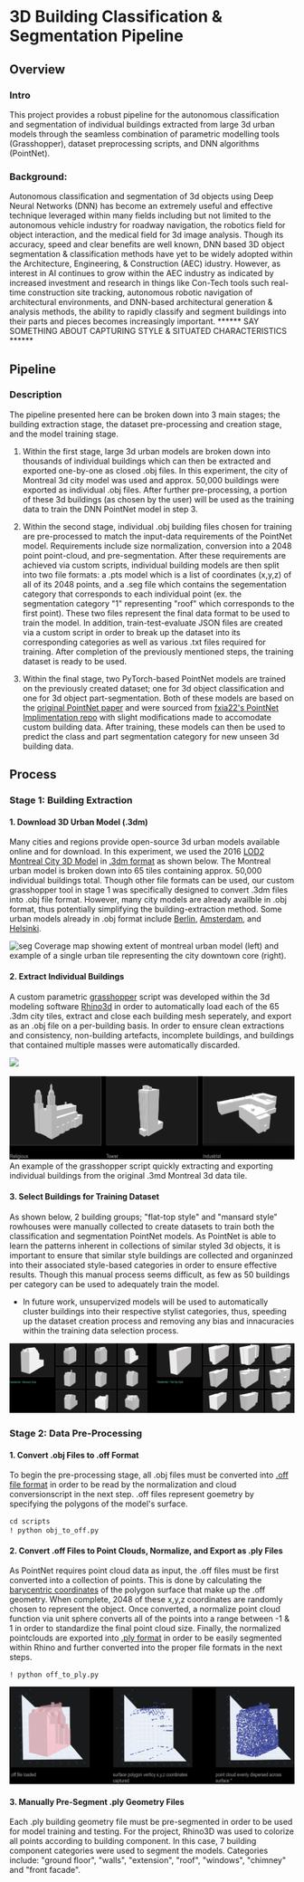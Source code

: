 # 3D Building Classification & Segmentation Pipeline


## Overview

### Intro
This project provides a robust pipeline for the autonomous classification and segmentation of individual buildings extracted from large 3d urban models through the seamless combination of parametric modelling tools (Grasshopper), dataset preprocessing scripts, and DNN algorithms (PointNet).  

### Background: 
Autonomous classification and segmentation of 3d objects using Deep Neural Networks (DNN) has become an extremely useful and effective technique leveraged within many fields including but not limited to the autonomous vehicle industry for roadway navigation, the robotics field for object interaction, and the medical field for 3d image analysis.  Though its accuracy, speed and clear benefits are well known, DNN based 3D object segmentation & classification methods have yet to be widely adopted within the Architecture, Engineering, & Construction (AEC) idustry.  However, as interest in AI continues to grow within the AEC industry as indicated by increased investment and research in things like Con-Tech tools such real-time construction site tracking, autonomous robotic navigation of architectural environments, and DNN-based architectural generation & analysis methods, the ability to rapidly classify and segment buildings into their parts and pieces becomes increasingly important.  ****** SAY SOMETHING ABOUT CAPTURING STYLE & SITUATED CHARACTERISTICS ******

## Pipeline

### Description
The pipeline presented here can be broken down into 3 main stages; the building extraction stage, the dataset pre-processing and creation stage, and the model training stage.  

1. Within the first stage, large 3d urban models are broken down into thousands of individual buildings which can then be extracted and exported one-by-one as closed .obj files. In this experiment, the city of Montreal 3d city model was used and approx. 50,000 buildings were exported as individual .obj files. After further pre-processing, a portion of these 3d buildings (as chosen by the user) will be used as the training data to train the DNN PointNet model in step 3.

2. Within the second stage, individual .obj building files chosen for training are pre-processed to match the input-data requirements of the PointNet model.  Requirements include size normalization, conversion into a 2048 point point-cloud, and pre-segmentation.  After these requirements are achieved via custom scripts, individual building models are then split into two file formats: a .pts model which is a list of coordinates (x,y,z) of all of its 2048 points, and a .seg file which contains the segementation category that corresponds to each individual point (ex. the segmentation category "1" representing "roof" which corresponds to the first point).  These two files represent the final data format to be used to train the model. In addition, train-test-evaluate JSON files are created via a custom script in order to break up the dataset into its corresponding categories as well as various .txt files required for training.  After completion of the previously mentioned steps, the training dataset is ready to be used.

3. Within the final stage, two PyTorch-based PointNet models are trained on the previously created dataset; one for 3d object classification and one for 3d object part-segmentation. Both of these models are based on the [original PointNet paper](https://arxiv.org/abs/1612.00593) and were sourced from [fxia22's PointNet Implimentation repo](https://github.com/fxia22/pointnet.pytorch) with slight modifications made to accomodate custom building data.  After training, these models can then be used to predict the class and part segmentation category for new unseen 3d building data.


## Process

### Stage 1: Building Extraction

#### 1. Download 3D Urban Model (.3dm)

Many cities and regions provide open-source 3d urban models available online and for download.  In this experiment, we used the 2016 [LOD2 Montreal City 3D Model](https://donnees.montreal.ca/ville-de-montreal/batiment-3d-2016-maquette-citygml-lod2-avec-textures2) in [.3dm format](https://fileinfo.com/extension/3dm) as shown below. The Montreal urban model is broken down into 65 tiles containing approx. 50,000 individual buildings total. Though other file formats can be used, our custom grasshopper tool in stage 1 was specifically designed to convert .3dm files into .obj file format.  However, many city models are already availble in .obj format, thus potentially simplifying the building-extraction method.  Some urban models already in .obj format include [Berlin](https://www.businesslocationcenter.de/en/economic-atlas/download-portal/), [Amsterdam](https://3d.bk.tudelft.nl/opendata/3dfier/), and [Helsinki](https://hri.fi/data/en_GB/dataset/helsingin-3d-kaupunkimalli).

![seg](https://images.squarespace-cdn.com/content/v1/557f412fe4b045a546d01308/1630081996228-GSJK35QFH59M1KEROTF0/montreal_city_model.jpg?format=2500w)
Coverage map showing extent of montreal urban model (left) and example of a single urban tile representing the city downtown core (right).

#### 2. Extract Individual Buildings

A custom parametric [grasshopper](https://www.rhino3d.com/6/new/grasshopper/) script was developed within the 3d modeling software [Rhino3d](https://www.rhino3d.com/) in order to automatically load each of the 65 .3dm city tiles, extract and close each building mesh seperately, and export as an .obj file on a per-building basis.  In order to ensure clean extractions and consistency, non-building artefacts, incomplete buildings, and buildings that contained multiple masses were automatically discarded.

![](readme_images/grasshopper.gif)

![](readme_images/extracted_buildings2.png)
An example of the grasshopper script quickly extracting and exporting individual buildings from the original .3md Montreal 3d data tile.

#### 3. Select Buildings for Training Dataset

As shown below, 2 building groups; "flat-top style" and "mansard style" rowhouses were manually collected to create datasets to train both the classification and segmentation PointNet models.  As PointNet is able to learn the patterns inherent in collections of similar styled 3d objects, it is important to ensure that similar style buildings are collected and organinzed into their associated style-based categories in order to ensure effective results. Though this manual process seems difficult, as few as 50 buildings per category can be used to adequately train the model.

* In future work, unsupervized models will be used to automatically cluster buildings into their respective stylist categories, thus, speeding up the dataset creation process and removing any bias and innacuracies within the training data selection process.

![](readme_images/mansard_flattop.png)

### Stage 2: Data Pre-Processing

#### 1. Convert .obj Files to .off Format

To begin the pre-processing stage, all .obj files must be converted into [.off file format](https://shape.cs.princeton.edu/benchmark/documentation/off_format.html) in order to be read by the normalization and cloud conversionscript in the next step. .off files represent goemetry by specifying the polygons of the model's surface.
```
cd scripts
! python obj_to_off.py
```
#### 2. Convert .off Files to Point Clouds, Normalize, and Export as .ply Files

As PointNet requires point cloud data as input, the .off files must be first converted into a collection of points.  This is done by calculating the [barycentric coordinates](https://mathworld.wolfram.com/BarycentricCoordinates.html) of the polygon surface that make up the .off geometry. When complete, 2048 of these x,y,z coordinates are randomly chosen to represent the object. Once converted, a normalize point cloud function via unit sphere converts all of the points into a range between -1 & 1 in order to standardize the final point cloud size.  Finally, the normalized pointclouds are exported into [.ply format](http://paulbourke.net/dataformats/ply/) in order to be easily segmented within Rhino and further converted into the proper file formats in the next steps.  

```
! python off_to_ply.py
```
![](readme_images/off_to_pointcloud.png)

#### 3. Manually Pre-Segment .ply Geometry Files

Each .ply building geometry file must be pre-segmented in order to be used for model training and testing.  For the project, Rhino3D was used to colorize all points according to building component.  In this case, 7 building component categories were used to segment the models.  Categories include: "ground floor", "walls", "extension", "roof", "windows", "chimney" and "front facade".  
